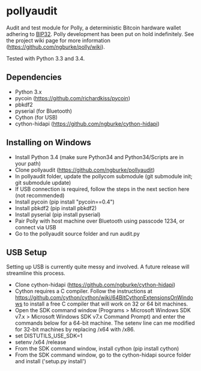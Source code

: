 pollyaudit
==========

Audit and test module for Polly, a deterministic Bitcoin hardware wallet adhering to [BIP32]. Polly development has been put on hold indefinitely. See the project wiki page for more information (https://github.com/ngburke/polly/wiki).

Tested with Python 3.3 and 3.4.


Dependencies
------------

* Python 3.x
* pycoin (https://github.com/richardkiss/pycoin)
* pbkdf2
* pyserial (for Bluetooth)
* Cython (for USB)
* cython-hidapi (https://github.com/ngburke/cython-hidapi)


Installing on Windows
---------------------

* Install Python 3.4 (make sure Python34 and Python34/Scripts are in your path)
* Clone pollyaudit (https://github.com/ngburke/pollyaudit)
* In pollyaudit folder, update the pollycom submodule (git submodule init; git submodule update)
* If USB connection is required, follow the steps in the next section here (not recommended)
* Install pycoin (pip install "pycoin==0.4")
* Install pbkdf2 (pip install pbkdf2)
* Install pyserial (pip install pyserial)
* Pair Polly with host machine over Bluetooth using passcode 1234, or connect via USB
* Go to the pollyaudit source folder and run audit.py


USB Setup
---------

Setting up USB is currently quite messy and involved. A future release will streamline this process.

* Clone cython-hidapi (https://github.com/ngburke/cython-hidapi)
* Cython requires a C compiler. Follow the instructions at https://github.com/cython/cython/wiki/64BitCythonExtensionsOnWindows to install a free C compiler that will work on 32 or 64 bit machines.
* Open the SDK command window (Programs > Microsoft Windows SDK v7.x > Microsoft Windows SDK v7.x Command Prompt) and enter the commands below for a 64-bit machine. The setenv line can me modified for 32-bit machines by replacing /x64 with /x86.
 * set DISTUTILS_USE_SDK=1
 * setenv /x64 /release
* From the SDK command window, install cython (pip install cython)
* From the SDK command window, go to the cython-hidapi source folder and install ('setup.py install')


[BIP32]: https://github.com/bitcoin/bips/blob/master/bip-0032.mediawiki
